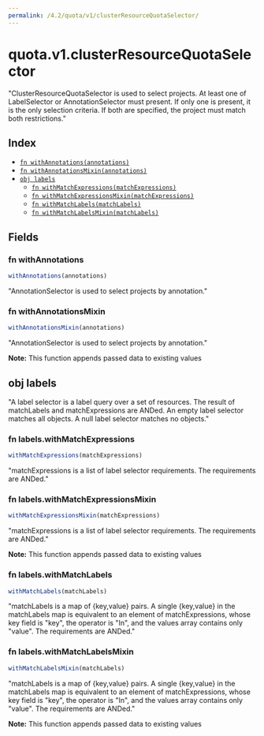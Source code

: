 ```yaml
---
permalink: /4.2/quota/v1/clusterResourceQuotaSelector/
---
```


# quota.v1.clusterResourceQuotaSelector

"ClusterResourceQuotaSelector is used to select projects.  At least one of LabelSelector or AnnotationSelector must present.  If only one is present, it is the only selection criteria.  If both are specified, the project must match both restrictions."

## Index

* [`fn withAnnotations(annotations)`](#fn-withannotations)
* [`fn withAnnotationsMixin(annotations)`](#fn-withannotationsmixin)
* [`obj labels`](#obj-labels)
  * [`fn withMatchExpressions(matchExpressions)`](#fn-labelswithmatchexpressions)
  * [`fn withMatchExpressionsMixin(matchExpressions)`](#fn-labelswithmatchexpressionsmixin)
  * [`fn withMatchLabels(matchLabels)`](#fn-labelswithmatchlabels)
  * [`fn withMatchLabelsMixin(matchLabels)`](#fn-labelswithmatchlabelsmixin)

## Fields

### fn withAnnotations

```ts
withAnnotations(annotations)
```

"AnnotationSelector is used to select projects by annotation."

### fn withAnnotationsMixin

```ts
withAnnotationsMixin(annotations)
```

"AnnotationSelector is used to select projects by annotation."

**Note:** This function appends passed data to existing values

## obj labels

"A label selector is a label query over a set of resources. The result of matchLabels and matchExpressions are ANDed. An empty label selector matches all objects. A null label selector matches no objects."

### fn labels.withMatchExpressions

```ts
withMatchExpressions(matchExpressions)
```

"matchExpressions is a list of label selector requirements. The requirements are ANDed."

### fn labels.withMatchExpressionsMixin

```ts
withMatchExpressionsMixin(matchExpressions)
```

"matchExpressions is a list of label selector requirements. The requirements are ANDed."

**Note:** This function appends passed data to existing values

### fn labels.withMatchLabels

```ts
withMatchLabels(matchLabels)
```

"matchLabels is a map of {key,value} pairs. A single {key,value} in the matchLabels map is equivalent to an element of matchExpressions, whose key field is \"key\", the operator is \"In\", and the values array contains only \"value\". The requirements are ANDed."

### fn labels.withMatchLabelsMixin

```ts
withMatchLabelsMixin(matchLabels)
```

"matchLabels is a map of {key,value} pairs. A single {key,value} in the matchLabels map is equivalent to an element of matchExpressions, whose key field is \"key\", the operator is \"In\", and the values array contains only \"value\". The requirements are ANDed."

**Note:** This function appends passed data to existing values
